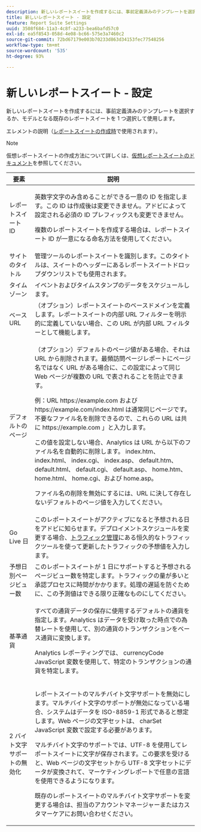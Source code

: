 ```yaml
---
description: 新しいレポートスイートを作成するには、事前定義済みのテンプレートを選択するか、モデルとなる既存のレポートスイートを 1 つ選択して使用します。
title: 新しいレポートスイート - 設定
feature: Report Suite Settings
uuid: 3508f684-11a3-4c8f-a233-bea6bafd57c0
exl-id: ea5f8543-058d-4e08-bc66-575e3a7460c2
source-git-commit: 72bd67179e003b70233d863d34153fec77548256
workflow-type: tm+mt
source-wordcount: '535'
ht-degree: 93%

---
```


# 新しいレポートスイート - 設定

新しいレポートスイートを作成するには、事前定義済みのテンプレートを選択するか、モデルとなる既存のレポートスイートを 1 つ選択して使用します。

エレメントの説明（[レポートスイートの作成時](/help/admin/c-manage-report-suites/c-new-report-suite/t-create-a-report-suite.md)で使用されます）。

>[!NOTE]
>
>仮想レポートスイートの作成方法について詳しくは、[仮想レポートスイートのドキュメント](/help/components/vrs/c-workflow-vrs/vrs-create.md)を参照してください。

<table id="table_F739FBD8DB8D409E916F12F61C5953D0"> 
 <thead> 
  <tr> 
   <th colname="col1" class="entry"> 要素 </th> 
   <th colname="col2" class="entry"> 説明 </th> 
  </tr> 
 </thead>
 <tbody> 
  <tr> 
   <td colname="col1"> <span class="wintitle">レポートスイート ID</span> </td> 
   <td colname="col2"> <p>英数字文字のみ含めることができる一意の ID を指定します。この ID は作成後は変更できません。アドビによって設定される必須の ID プレフィックスも変更できません。 </p> <p>複数のレポートスイートを作成する場合は、レポートスイート ID が一意になる命名方法を使用してください。 </p> </td> 
  </tr> 
  <tr> 
   <td colname="col1"> <span class="wintitle">サイトのタイトル</span> </td> 
   <td colname="col2"><span class="wintitle">管理ツール</span>のレポートスイートを識別します。このタイトルは、スイートのヘッダーにある<span class="wintitle">レポートスイート</span>ドロップダウンリストでも使用されます。 </td> 
  </tr> 
  <tr> 
   <td colname="col1"> <span class="wintitle">タイムゾーン</span> </td> 
   <td colname="col2"> イベントおよびタイムスタンプのデータをスケジュールします。 </td> 
  </tr> 
  <tr> 
   <td colname="col1"> <span class="wintitle">ベース URL</span> </td> 
   <td colname="col2"> （オプション）レポートスイートのベースドメインを定義します。レポートスイートの内部 URL フィルターを明示的に定義していない場合、この URL が内部 URL フィルターとして機能します。 </td> 
  </tr> 
  <tr> 
   <td colname="col1"> <span class="wintitle"> デフォルトのページ</span> </td> 
   <td colname="col2"> <p>（オプション）<span class="wintitle">デフォルトのページ</span>値がある場合、それは URL から削除されます。<span class="wintitle">最頻訪問ページ</span>レポートにページ名ではなく URL がある場合に、この設定によって同じ Web ページが複数の URL で表されることを防止できます。 </p> <p>例：URL<span class="filepath"> https://example.com</span> および <span class="filepath"> https://example.com/index.html</span> は通常同じページです。 不要なファイル名を削除できるので、これらの URL は共に <span class="filepath"> https://example.com</span> 」と入力します。 </p> <p>この値を設定しない場合、Analytics は URL から以下のファイル名を自動的に削除します。<span class="filepath"> index.htm</span>、<span class="filepath"> index.html</span>、<span class="filepath"> index.cgi</span>、<span class="filepath"> index.asp</span>、<span class="filepath"> default.htm</span>、<span class="filepath"> default.html</span>、<span class="filepath"> default.cgi</span>、<span class="filepath"> default.asp</span>、<span class="filepath"> home.htm</span>、<span class="filepath"> home.html</span>、<span class="filepath"> home.cgi</span>、および <span class="filepath"> home.asp</span>。 </p> <p>ファイル名の削除を無効にするには、URL に決して存在しないデフォルトのページ値を入力してください。 </p> </td> 
  </tr> 
  <tr> 
   <td colname="col1"> <p>Go Live 日 </p> </td> 
   <td colname="col2">このレポートスイートがアクティブになると予想される日をアドビに知らせます。デプロイメントスケジュールを変更する場合、<a href="/help/admin/c-traffic-management/traffic-management.md">トラフィック管理</a>にある<span class="wintitle">恒久的なトラフィック</span>ツールを使って更新したトラフィックの予想値を入力します。 </td> 
  </tr> 
  <tr> 
   <td colname="col1"> <span class="wintitle"> 予想日別ページビュー数</span> </td> 
   <td colname="col2"> このレポートスイートが 1 日にサポートすると予想されるページビュー数を特定します。トラフィックの量が多いと承認プロセスに時間がかかります。処理の遅延を防ぐために、この予測値はできる限り正確なものにしてください。 </td> 
  </tr> 
  <tr> 
   <td colname="col1"> <span class="wintitle"> 基準通貨</span> </td> 
   <td colname="col2"> <p>すべての通貨データの保存に使用するデフォルトの通貨を指定します。Analytics はデータを受け取った時点での為替レートを使用して、別の通貨のトランザクションをベース通貨に変換します。 </p> <p> Analytics レポーティングでは、<span class="varname"> currencyCode</span> JavaScript 変数を使用して、特定のトランザクションの通貨を特定します。 </p> </td> 
  </tr> 
  <tr> 
   <td colname="col1"> <span class="wintitle">2 バイト文字サポートの無効化</span> </td> 
   <td colname="col2"> <p>レポートスイートのマルチバイト文字サポートを無効にします。マルチバイト文字のサポートが無効になっている場合、システムはデータを ISO-8859-1 形式であると想定します。Web ページの文字セットは、<span class="varname"> charSet</span> JavaScript 変数で設定する必要があります。 </p> <p>マルチバイト文字のサポートでは、UTF-8 を使用してレポートスイートに文字が保存されます。この要求を受けると、Web ページの文字セットから UTF-8 文字セットにデータが変換されて、マーケティングレポートで任意の言語を使用できるようになります。 </p> <p>既存のレポートスイートのマルチバイト文字サポートを変更する場合は、担当のアカウントマネージャーまたはカスタマーケアにお問い合わせください。 </p> </td> 
  </tr>  
 </tbody> 
</table>
